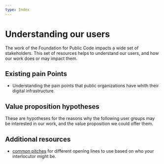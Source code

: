 ```yaml
---
type: Index
---
```


# Understanding our users

The work of the Foundation for Public Code impacts a wide set of stakeholders.
This set of resources helps to understand our users, and how our work does or may impact them.

## Existing pain Points 

* Understanding the pain points that public organizations have whith their digital infrastructure

## Value proposition hypotheses

These are hypotheses for the reasons why the following user groups may be interested in our work, and the value proposition we could offer them.

## Additional resources

* [common pitches](../../communication/pitching.md) for different opening lines to use based on who your interlocutor might be.
